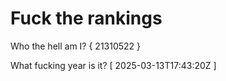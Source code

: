 # Fuck the rankings

Who the hell am I?
{ 21310522 }

What fucking year is it?
[ 2025-03-13T17:43:20Z ]
